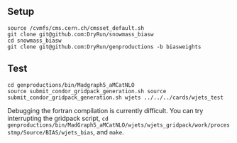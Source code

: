 ## Setup
```
source /cvmfs/cms.cern.ch/cmsset_default.sh
git clone git@github.com:DryRun/snowmass_biasw
cd snowmass_biasw
git clone git@github.com:DryRun/genproductions -b biasweights
```

## Test
```
cd genproductions/bin/Madgraph5_aMCatNLO
source submit_condor_gridpack_generation.sh source submit_condor_gridpack_generation.sh wjets ../../../cards/wjets_test
```

Debugging the fortran compilation is currently difficult. You can try interrupting the gridpack script, `cd genproductions/bin/MadGraph5_aMCatNLO/wjets/wjets_gridpack/work/processtmp/Source/BIAS/wjets_bias`, and `make`.
